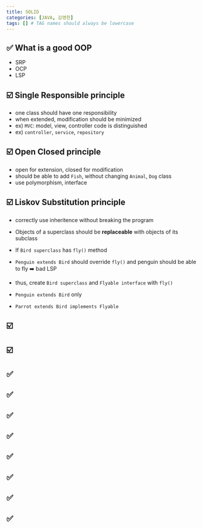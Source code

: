 ```yaml
---
title: SOLID
categories: [JAVA, 김영한]
tags: [] # TAG names should always be lowercase
---
```


## ✅ What is a good OOP

- SRP
- OCP
- LSP

## ☑️ Single Responsible principle

- one class should have one responsibility
- when extended, modification should be minimized
- ex) `MVC`: model, view, controller code is distinguished
- ex) `controller`, `service`, `repository`

## ☑️ Open Closed principle

- open for extension, closed for modification
- should be able to add `Fish`, without changing `Animal`, `Dog` class
- use polymorphism, interface

<!-- ```java
public class MemberService{
    //MemberRepository repo = new JDBCMemberRepository();
    MemberRepository repo = new JPAMemberRepository();
}
``` -->

## ☑️ Liskov Substitution principle

- correctly use inheritence without breaking the program
- Objects of a superclass should be **replaceable** with objects of its subclass

- If `Bird superclass` has `fly()` method
- `Penguin extends Bird` should override `fly()` and penguin should be able to fly ➡️ bad LSP
- thus, create `Bird superclass` and `Flyable interface` with `fly()`
- `Penguin extends Bird` only
- `Parrot extends Bird implements Flyable`

## ☑️

## ☑️

## ✅

## ✅

## ✅

## ✅

## ✅

## ✅

## ✅

## ✅
